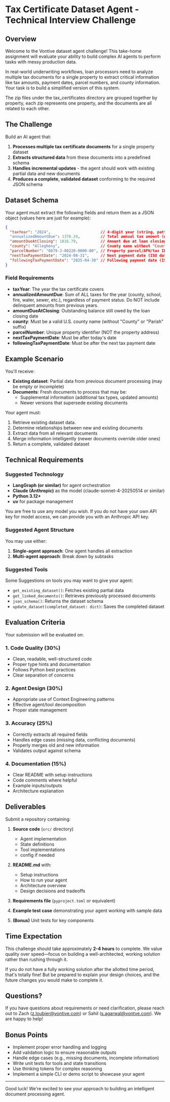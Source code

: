 # Tax Certificate Dataset Agent - Technical Interview Challenge

## Overview

Welcome to the Vontive dataset agent challenge! This take-home assignment will evaluate your ability to build complex AI agents to perform tasks with messy production data.

In real-world underwriting workflows, loan processors need to analyze multiple tax documents for a single property to extract critical information like tax amounts, payment dates, parcel numbers, and county information. Your task is to build a simplified version of this system.

The zip files under the tax_certificates directory are grouped together by property, each zip represents one property, and the documents are all related to each other.

## The Challenge

Build an AI agent that:
1. **Processes multiple tax certificate documents** for a single property dataset
2. **Extracts structured data** from these documents into a predefined schema
3. **Handles incremental updates** - the agent should work with existing partial data and new documents
4. **Produces a complete, validated dataset** conforming to the required JSON schema

## Dataset Schema

Your agent must extract the following fields and return them as a JSON object (values here are just for example):

```json
{
  "taxYear": "2024",                      // 4-digit year (string, pattern: "^(20[0-9]{2})$")
  "annualizedAmountDue": 1378.24,         // Total annual tax amount (number), summed across multiple jurisdictions, should not include delinquent taxes
  "amountDueAtClosing": 1816.79,          // Amount due at loan closing (number), includes delinquent and unpaid overdue taxes
  "county": "Allegheny",                  // County name without "County" suffix (string)
  "parcelNumber": "0879-J-00220-0000-00", // Property parcel/APN/tax ID (string)
  "nextTaxPaymentDate": "2024-08-31",     // Next payment date (ISO date string)
  "followingTaxPaymentDate": "2025-04-30" // Following payment date (ISO date string)
}
```

### Field Requirements

- **taxYear**: The year the tax certificate covers
- **annualizedAmountDue**: Sum of ALL taxes for the year (county, school, fire, water, sewer, etc.), regardless of payment status. Do NOT include delinquent amounts from previous years.
- **amountDueAtClosing**: Outstanding balance still owed by the loan closing date
- **county**: Must be a valid U.S. county name (without "County" or "Parish" suffix)
- **parcelNumber**: Unique property identifier (NOT the property address)
- **nextTaxPaymentDate**: Must be after today's date
- **followingTaxPaymentDate**: Must be after the next tax payment date

## Example Scenario

You'll receive:
- **Existing dataset**: Partial data from previous document processing (may be empty or incomplete)
- **Documents**: Fresh documents to process that may be:
  - Supplemental information (additional tax types, updated amounts)
  - Newer versions that supersede existing documents

Your agent must:
1. Retrieve existing dataset data. 
2. Determine relationships between new and existing documents
3. Extract data from all relevant documents
4. Merge information intelligently (newer documents override older ones)
5. Return a complete, validated dataset

## Technical Requirements

### Suggested Technology
- **LangGraph (or similar)** for agent orchestration
- **Claude (Anthropic)** as the model (claude-sonnet-4-20250514 or similar)
- **Python 3.12+**
- **uv** for package management

You are free to use any model you wish. If you do not have your own API key for model access, we can provide you with an Anthropic API key.


### Suggested Agent Structure

You may use either:
1. **Single-agent approach**: One agent handles all extraction
2. **Multi-agent approach**: Break down by subtasks

### Suggested Tools

Some Suggestions on tools you may want to give your agent:
- `get_existing_dataset()`: Fetches existing partial data
- `get_linked_documents()`: Retrieves previously processed documents
- `json_schema()`: Returns the dataset schema
- `update_dataset(completed_dataset: dict)`: Saves the completed dataset

## Evaluation Criteria

Your submission will be evaluated on:

### 1. Code Quality (30%)
- Clean, readable, well-structured code
- Proper type hints and documentation
- Follows Python best practices
- Clear separation of concerns

### 2. Agent Design (30%)
- Appropriate use of Context Engineering patterns
- Effective agent/tool decomposition
- Proper state management

### 3. Accuracy (25%)
- Correctly extracts all required fields
- Handles edge cases (missing data, conflicting documents)
- Properly merges old and new information
- Validates output against schema

### 4. Documentation (15%)
- Clear README with setup instructions
- Code comments where helpful
- Example inputs/outputs
- Architecture explanation

## Deliverables

Submit a repository containing:

1. **Source code** (`src/` directory)
   - Agent implementation
   - State definitions
   - Tool implementations
   - config if needed

2. **README.md** with:
   - Setup instructions
   - How to run your agent
   - Architecture overview
   - Design decisions and tradeoffs

3. **Requirements file** (`pyproject.toml` or equivalent)

4. **Example test case** demonstrating your agent working with sample data

5. **(Bonus)** Unit tests for key components


## Time Expectation

This challenge should take approximately **2-4 hours** to complete. We value quality over speed—focus on building a well-architected, working solution rather than rushing through it.

If you do not have a fully working solution after the allotted time period, that's totally fine! But be prepared to explain your design choices, and the future changes you would make to complete it.

## Questions?

If you have questions about requirements or need clarification, please reach out to Zach (z.loubier@vontive.com) or Sahil (s.agarwal@vontve.com). We are happy to help!

## Bonus Points

- Implement proper error handling and logging
- Add validation logic to ensure reasonable outputs
- Handle edge cases (e.g., missing documents, incomplete information)
- Write unit tests for tools and state transitions
- Use thinking tokens for complex reasoning
- Implement a simple CLI or demo script to showcase your agent

---

Good luck! We're excited to see your approach to building an intelligent document processing agent.

